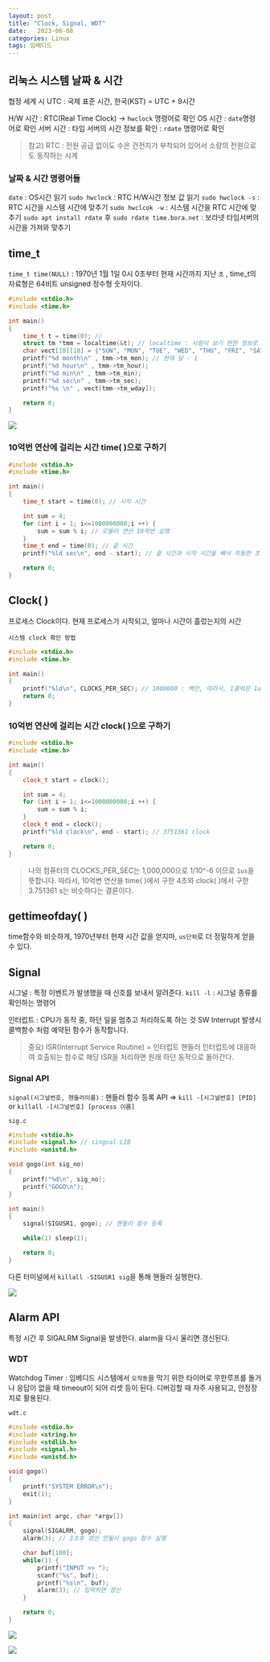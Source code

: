 ```yaml
---
layout: post
title: "Clock, Signal, WDT"
date:   2023-06-08
categories: Linux
tags: 임베디드
---
```


## 리눅스 시스템 날짜 & 시간
협정 세계 시 UTC : 국제 표준 시간, 한국(KST) = UTC + 9시간

H/W 시간 : RTC(Real Time Clock) -> `hwclock` 명령어로 확인 
OS 시간 : `date`명령어로 확인
서버 시간 : 타임 서버의 시간 정보를 확인 : `rdate` 명령어로 확인

>참고) RTC : 전원 공급 없이도 수은 건전지가 부착되어 있어서 소량의 전원으로도 동작하는 시계

### 날짜 & 시간 명령어들
`date` : OS시간 읽기
`sudo hwclock` : RTC H/W시간 정보 값 읽기
`sudo hwclock -s` : RTC 시간을 시스템 시간에 맞추기
`sudo hwclcok -w` : 시스템 시간을 RTC 시간에 맞추기
`sudo apt install rdate` 후 `sudo rdate time.bora.net` : 보라넷 타임서버의 시간을 가져와 맞추기

## time_t
`time_t time(NULL)` : 1970년 1월 1일 0시 0초부터 현재 시간까지 지난 `초` , time_t의 자료형은 64비트 unsigned 정수형 숫자이다.

```cpp
#include <stdio.h>
#include <time.h>

int main()
{
    time_t t = time(0); // 
    struct tm *tmm = localtime(&t); // localtime : 사람이 보기 편한 정보로 확인 가능
    char vect[10][10] = {"SUN", "MON", "TUE", "WED", "THU", "FRI", "SAT"};
    printf("%d month\n" , tmm->tm_mon); // 현재 달 - 1
    printf("%d hour\n" , tmm->tm_hour);
    printf("%d min\n" , tmm->tm_min);
    printf("%d sec\n" , tmm->tm_sec);
    printf("%s \n" , vect[tmm->tm_wday]);

    return 0;
}
```
![](https://velog.velcdn.com/images/dev-hoon/post/e8f2ff05-b264-4f2e-a9ce-37bf832b00fe/image.png)

### 10억번 연산에 걸리는 시간 time( )으로 구하기
```cpp
#include <stdio.h>
#include <time.h>

int main()
{
    time_t start = time(0); // 시작 시간

    int sum = 4;
    for (int i = 1; i<=1000000000;i ++) {
        sum = sum % i; // 모듈러 연산 10억번 실행
    }
    time_t end = time(0); // 끝 시간
    printf("%ld sec\n", end - start); // 끝 시간과 시작 시간을 빼서 작동한 초 확인하기

    return 0;
}
```

## Clock( )
프로세스 Clock이다. 현재 프로세스가 시작되고, 얼마나 시간이 흘렀는지의 시간

`시스템 clock 확인 방법`
```cpp
#include <stdio.h>
#include <time.h>

int main()
{
    printf("%ld\n", CLOCKS_PER_SEC); // 1000000 : 백만, 따라서, 1클럭은 1us이다.
    return 0;
}
```
### 10억번 연산에 걸리는 시간 clock( )으로 구하기
```cpp
#include <stdio.h>
#include <time.h>

int main()
{
    clock_t start = clock();

    int sum = 4;
    for (int i = 1; i<=1000000000;i ++) {
        sum = sum % i;
    }
    clock_t end = clock();
    printf("%ld clock\n", end - start); // 3751361 clock

    return 0;
}

```

> 나의 컴퓨터의 CLOCKS_PER_SEC는 1,000,000으로 1/10^-6 이므로 `1us`을 뜻합니다. 따라서, 10억변 연산을 time( )에서 구한 4초와 clock( )에서 구한 3.751361 s는 비슷하다는 결론이다.

## gettimeofday( )
time함수와 비슷하게, 1970년부터 현재 시간 값을 얻지마, `us단위`로 더 정밀하게 얻을 수 있다.

## Signal
시그널 : 특정 이벤트가 발생했을 때 신호를 보내서 알려준다.
`kill -l` : 시그널 종류를 확인하는 명령어

인터럽트 : CPU가 동작 중, 하던 일을 멈추고 처리하도록 하는 것
SW Interrupt 발생시 콜백함수 처럼 예약된 함수가 동작합니다.

> 중요) ISR(Interrupt Service Routine) = 인터럽트 핸들러
인터럽트에 대응하여 호출되는 함수로 해당 ISR을 처리하면 원래 하던 동작으로 돌아간다.

### Signal API
`signal(시그널번호, 헨들러이름)` : 핸들러 함수 등록
API =>  `kill -[시그널번호] [PID]` or `killall -[시그널번호] [process 이름]`

`sig.c`
```cpp
#include <stdio.h>
#include <signal.h> // singnal LIB
#include <unistd.h>

void gogo(int sig_no)
{
    printf("%d\n", sig_no);
    printf("GOGO\n");
}

int main()
{
    signal(SIGUSR1, gogo); // 핸들러 함수 등록

    while(1) sleep(1);

    return 0;
}

```

다른 터미널에서 `killall -SIGUSR1 sig`을 통해 핸들러 실행한다.

![](https://velog.velcdn.com/images/dev-hoon/post/802bafe2-31e4-49f9-bae1-0298b344a5a8/image.png)



## Alarm API
특정 시간 후 SIGALRM Signal을 발생한다. alarm을 다시 울리면 갱신된다. 

### WDT
Watchdog Timer : 임베디드 시스템에서 `오작동`을 막기 위한 타이머로 무한루프를 돌거나 응답이 없을 때 timeout이 되어 리셋 등이 된다.
디버깅할 때 자주 사용되고, 안정장치로 활용된다.

`wdt.c`
```cpp
#include <stdio.h>
#include <string.h>
#include <stdlib.h>
#include <signal.h>
#include <unistd.h>

void gogo()
{
    printf("SYSTEM ERROR\n");
    exit(1);
}

int main(int argc, char *argv[])
{
    signal(SIGALRM, gogo);
    alarm(3); // 3초후 갱신 안될시 gogo 함수 실행

    char buf[100];
    while(1) {
        printf("INPUT >> "); 
        scanf("%s", buf);
        printf("%s\n", buf);
        alarm(3); // 입력하면 갱신
    }

    return 0;
}

```

![](https://velog.velcdn.com/images/dev-hoon/post/0da9b894-977d-4640-854d-9c2348a1c455/image.png)

![](https://velog.velcdn.com/images/dev-hoon/post/ae9e2a5e-4829-4d00-baf9-305ff5dab7cf/image.png)



